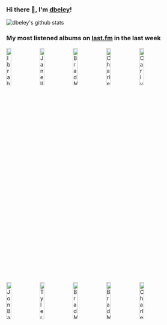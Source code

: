 ### Hi there 👋, I'm [dbeley](https://dbeley.ovh/en)!

![dbeley's github stats](https://github-readme-stats.vercel.app/api?username=dbeley)

### My most listened albums on [last.fm](https://www.last.fm/user/d_beley) in the last week

[<img src='https://lastfm.freetls.fastly.net/i/u/300x300/d605cb413a18e414840e37ad8bffb6be.jpg' width='16%' height='16%' alt='Ibrahim Maalouf - 40 Melodies'>](https://www.last.fm/music/ibrahim%2bmaalouf/40%2bmelodies)&nbsp;
[<img src='https://lastfm.freetls.fastly.net/i/u/300x300/bbd80b8f9d5ee09c16f1063e27f00699.png' width='16%' height='16%' alt='Janelle Monáe - The Electric Lady'>](https://www.last.fm/music/janelle%2bmon%25c3%25a1e/the%2belectric%2blady)&nbsp;
[<img src='https://lastfm.freetls.fastly.net/i/u/300x300/995af5dcc34ca5eaa2640d8baa8adcfb.jpg' width='16%' height='16%' alt='Brad Mehldau - Largo'>](https://www.last.fm/music/brad%2bmehldau/largo)&nbsp;
[<img src='https://lastfm.freetls.fastly.net/i/u/300x300/d20c4ea631804b2ba27f51df61d85058.jpg' width='16%' height='16%' alt='Charles Lloyd - The Water Is Wide'>](https://www.last.fm/music/charles%2blloyd/the%2bwater%2bis%2bwide)&nbsp;
[<img src='https://lastfm.freetls.fastly.net/i/u/300x300/1368322c865c574925ee1dc0dd2513b6.png' width='16%' height='16%' alt='Carly Rae Jepsen - Dedicated Side B'>](https://www.last.fm/music/carly%2brae%2bjepsen/dedicated%2bside%2bb)&nbsp;
<br>
[<img src='https://lastfm.freetls.fastly.net/i/u/300x300/3525227936f39d6c6bd7b53a695076f7.jpg' width='16%' height='16%' alt='Jon Batiste - Hollywood Africans'>](https://www.last.fm/music/jon%2bbatiste/hollywood%2bafricans)&nbsp;
[<img src='https://lastfm.freetls.fastly.net/i/u/300x300/09bc862022fa580b820e065e51da7905.jpg' width='16%' height='16%' alt='Tyler, The Creator - IGOR'>](https://www.last.fm/music/tyler%252c%2bthe%2bcreator/igor)&nbsp;
[<img src='https://lastfm.freetls.fastly.net/i/u/300x300/db37ba3a1ee548b49284ca9272a18c92.jpg' width='16%' height='16%' alt='Brad Mehldau Trio - Anything Goes'>](https://www.last.fm/music/brad%2bmehldau%2btrio/anything%2bgoes)&nbsp;
[<img src='https://lastfm.freetls.fastly.net/i/u/300x300/c980ac9ed35f454f851928f67ea41db0.jpg' width='16%' height='16%' alt='Brad Mehldau Trio - Day Is Done'>](https://www.last.fm/music/brad%2bmehldau%2btrio/day%2bis%2bdone)&nbsp;
[<img src='https://lastfm.freetls.fastly.net/i/u/300x300/e9bd01dbb2d9437ac328b4591e8f92d5.jpg' width='16%' height='16%' alt='Charles Lloyd - Forest Flower / Soundtrack'>](https://www.last.fm/music/charles%2blloyd/forest%2bflower%2b%252f%2bsoundtrack)&nbsp;
<br>
